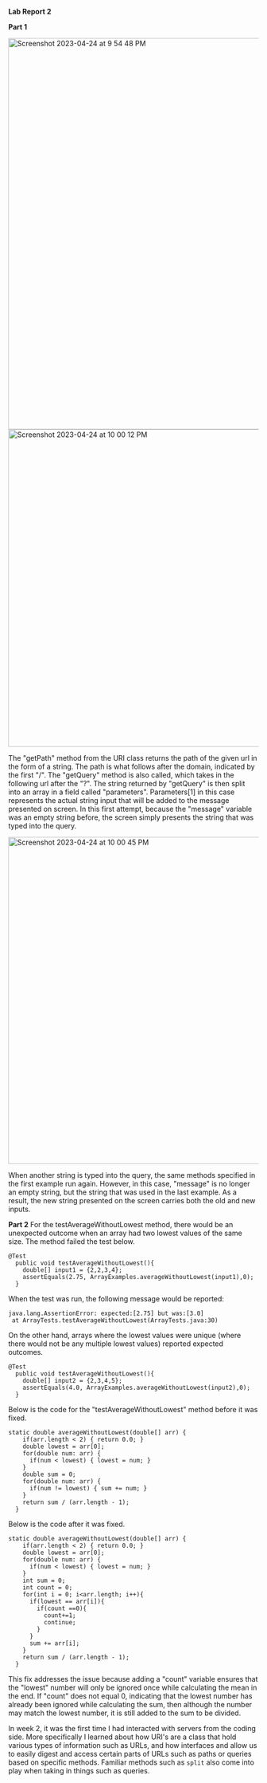**Lab Report 2**

**Part 1**

<img width="785" alt="Screenshot 2023-04-24 at 9 54 48 PM" src="https://user-images.githubusercontent.com/55765860/234177809-41f35012-cea7-4959-ab56-b54cabf0f1ed.png">


<img width="637" alt="Screenshot 2023-04-24 at 10 00 12 PM" src="https://user-images.githubusercontent.com/55765860/234178523-1454d12d-83f6-47f8-8507-579ffd0a0397.png">

The "getPath" method from the URI class returns the path of the given url in the form of a string. The path is what follows after the domain, indicated by the first "/". The "getQuery" method is also called, which takes in the following url after the "?". The string returned by "getQuery" is then split into an array in a field called "parameters". Parameters[1] in this case represents the actual string input that will be added to the message presented on screen. In this first attempt, because the "message" variable was an empty string before, the screen simply presents the string that was typed into the query.


<img width="656" alt="Screenshot 2023-04-24 at 10 00 45 PM" src="https://user-images.githubusercontent.com/55765860/234178593-f946aa9c-49d9-487b-8bc9-aed306eba552.png">

When another string is typed into the query, the same methods specified in the first example run again. However, in this case, "message" is no longer an empty string, but the string that was used in the last example. As a result, the new string presented on the screen carries both the old and new inputs.

**Part 2**
For the testAverageWithoutLowest method, there would be an unexpected outcome when an array had two lowest values of the same size. The method failed the test below.
```
@Test
  public void testAverageWithoutLowest(){
    double[] input1 = {2,2,3,4};
    assertEquals(2.75, ArrayExamples.averageWithoutLowest(input1),0);
  }
```
When the test was run, the following message would be reported:

```
java.lang.AssertionError: expected:[2.75] but was:[3.0]
 at ArrayTests.testAverageWithoutLowest(ArrayTests.java:30)
```

On the other hand, arrays where the lowest values were unique (where there would not be any multiple lowest values) reported expected outcomes. 

```
@Test
  public void testAverageWithoutLowest(){
    double[] input2 = {2,3,4,5};
    assertEquals(4.0, ArrayExamples.averageWithoutLowest(input2),0);
  }
```

Below is the code for the "testAverageWithoutLowest" method before it was fixed.

```
static double averageWithoutLowest(double[] arr) {
    if(arr.length < 2) { return 0.0; }
    double lowest = arr[0];
    for(double num: arr) {
      if(num < lowest) { lowest = num; }
    }
    double sum = 0;
    for(double num: arr) {
      if(num != lowest) { sum += num; }
    }
    return sum / (arr.length - 1);
  }
```

Below is the code after it was fixed.

```
static double averageWithoutLowest(double[] arr) {
    if(arr.length < 2) { return 0.0; }
    double lowest = arr[0];
    for(double num: arr) {
      if(num < lowest) { lowest = num; }
    }
    int sum = 0;
    int count = 0;
    for(int i = 0; i<arr.length; i++){
      if(lowest == arr[i]){
        if(count ==0){
          count+=1;
          continue;
        }
      }
      sum += arr[i];
    }
    return sum / (arr.length - 1);
  }
```
This fix addresses the issue because adding a "count" variable ensures that the "lowest" number will only be ignored once while calculating the mean in the end. If "count" does not equal 0, indicating that the lowest number has already been ignored while calculating the sum, then although the number may match the lowest number, it is still added to the sum to be divided.

In week 2, it was the first time I had interacted with servers from the coding side. More specifically I learned about how URI's are a class that hold various types of information such as URLs, and how interfaces and allow us to easily digest and access certain parts of URLs such as paths or queries based on specific methods. Familiar methods such as `split` also come into play when taking in things such as queries.


  
